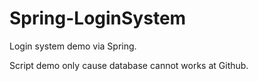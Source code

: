 # Spring-LoginSystem
Login system demo via Spring.

Script demo only cause database cannot works at Github.
